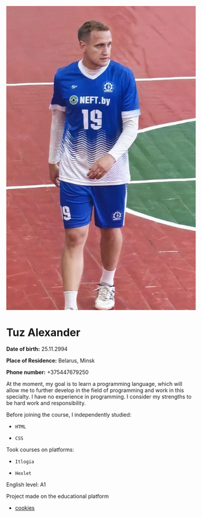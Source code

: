 ![Avatar](/avatar.jpg) 

# Tuz Alexander

**Date of birth:** 25.11.2994

**Place of Residence:** Belarus, Minsk

**Phone number:** +375447679250

At the moment, my goal is to learn a programming language, which will allow me to further develop in the field of programming and work in this specialty. I have no experience in programming. I consider my strengths to be hard work and responsibility.


Before joining the course, I independently studied:

+     HTML

+     CSS

Took courses on platforms:


-     Itlogia

-     Hexlet


English level: A1

Project made on the educational platform

* [cookies](https://tuz1994.github.io/cookies/)

